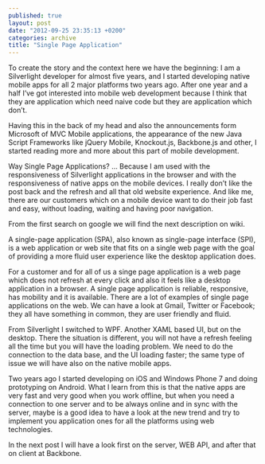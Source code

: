 ```yaml
---
published: true
layout: post
date: "2012-09-25 23:35:13 +0200"
categories: archive
title: "Single Page Application"
---
```


To create the story and the context here we have the beginning: I am a Silverlight developer for almost five years, and I started developing native mobile apps for all 2 major platforms two years ago. After one year and a half I’ve got interested into mobile web development because I think that they are application which need naive code but they are application which don’t.

Having this in the back of my head and also the announcements form Microsoft of MVC Mobile applications, the appearance of the new Java Script Frameworks like jQuery Mobile, Knockout.js, Backbone.js and other, I started reading more and more about this part of mobile development.

Way Single Page Applications? … Because I am used with the responsiveness of Silverlight applications in the browser and with the responsiveness of native apps on the mobile devices. I really don’t like the post back and the refresh and all that old website experience. And like me, there are our customers which on a mobile device want to do their job fast and easy, without loading, waiting and having poor navigation.

From the first search on google we will find the next description on wiki.

A single-page application (SPA), also known as single-page interface (SPI), is a web application or web site that fits on a single web page with the goal of providing a more fluid user experience like the desktop application does.

For a customer and for all of us a singe page application is a web page which does not refresh at every click and also it feels like a desktop application in a browser. A single page application is reliable, responsive, has mobility and it is available. There are a lot of examples of single page applications on the web. We can have a look at Gmail, Twitter or Facebook; they all have something in common, they are user friendly and fluid.

From Silverlight I switched to WPF. Another XAML based UI, but on the desktop. There the situation is different, you will not have a refresh feeling all the time but you will have the loading problem. We need to do the connection to the data base, and the UI loading faster; the same type of issue we will have also on the native mobile apps.

Two years ago I started developing on iOS and Windows Phone 7 and doing prototyping on Android. What I learn from this is that the native apps are very fast and very good when you work offline, but when you need a connection to one server and to be always online and in sync with the server, maybe is a good idea to have a look at the new trend and try to implement you application ones for all the platforms using web technologies.

In the next post I will have a look first on the server, WEB API, and after that on client at Backbone.
